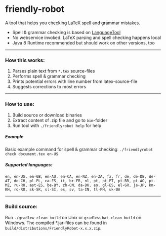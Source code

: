 # friendly-robot

A tool that helps you checking LaTeX spell and grammar mistakes.

* Spell &amp; grammar checking is based on [LanguageTool](https://github.com/languagetool-org/)
* No webservice invoked. LaTeX parsing and spell checking happens local
* Java 8 Runtime recommended but should work on other versions, too

---

### How this works:
1. Parses plain text from `*.tex` source-files
2. Performs spell &amp; grammar checking
3. Prints potential errors with line number from latex-source-file
4. Suggests corrections to most errors

--- 

### How to use:
1. Build source or download binaries
2. Extract content of .zip file and go to `bin`-folder
3. Run tool with `./friendlyrobot help` for help

##### Example
Basic example command for spell &amp; grammar checking:
`./friendlyrobot check document.tex en-US`

##### Supported languages:
```
en, en-US, en-GB, en-AU, en-CA, en-NZ, en-ZA, fa, fr, de, de-DE, de-AT, de-CH, pl-PL, ca-ES, it, br-FR, nl, pt, pt-PT, pt-BR, pt-AO, pt-MZ, ru-RU, ast-ES, be-BY, zh-CN, da-DK, eo, gl-ES, el-GR, ja-JP, km-KH, ro-RO, sk-SK, sl-SI, es, sv, ta-IN, tl-PH, uk-UA
```


---

### Build source:

Run `./gradlew clean build` on Unix or `gradlew.bat clean build` on Windows.
The compiled *.jar-files can be found in `build/distributions/FriendlyRobot-x.x.x.zip`.